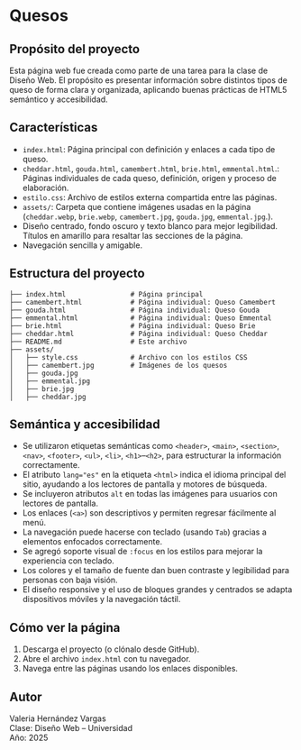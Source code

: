 # Quesos

## Propósito del proyecto

Esta página web fue creada como parte de una tarea para la clase de Diseño Web. El propósito es presentar información sobre distintos tipos de queso de forma clara y organizada, aplicando buenas prácticas de HTML5 semántico y accesibilidad.

## Características

- `index.html`: Página principal con definición y enlaces a cada tipo de queso.
- `cheddar.html`, `gouda.html`, `camembert.html`, `brie.html`, `emmental.html`.: Páginas individuales de cada queso, definición, origen y proceso de elaboración.
- `estilo.css`: Archivo de estilos externa compartida entre las páginas.
- `assets/`: Carpeta que contiene imágenes usadas en la página (`cheddar.webp`, `brie.webp`, `camembert.jpg`, `gouda.jpg`, `emmental.jpg`.).
- Diseño centrado, fondo oscuro y texto blanco para mejor legibilidad. Títulos en amarillo para resaltar las secciones de la página.
- Navegación sencilla y amigable.

## Estructura del proyecto

```
├── index.html                # Página principal
├── camembert.html            # Página individual: Queso Camembert
├── gouda.html                # Página individual: Queso Gouda
├── emmental.html             # Página individual: Queso Emmental
├── brie.html                 # Página individual: Queso Brie
├── cheddar.html              # Página individual: Queso Cheddar
├── README.md                 # Este archivo
├── assets/
│   ├── style.css             # Archivo con los estilos CSS
│   ├── camembert.jpg         # Imágenes de los quesos
│   ├── gouda.jpg
│   ├── emmental.jpg
│   ├── brie.jpg
│   ├── cheddar.jpg
```

## Semántica y accesibilidad

- Se utilizaron etiquetas semánticas como `<header>`, `<main>`, `<section>`, `<nav>`, `<footer>`, `<ul>`, `<li>`, `<h1>`–`<h2>`, para estructurar la información correctamente.
- El atributo `lang="es"` en la etiqueta `<html>` indica el idioma principal del sitio, ayudando a los lectores de pantalla y motores de búsqueda. 
- Se incluyeron atributos `alt` en todas las imágenes para usuarios con lectores de pantalla.
- Los enlaces (`<a>`) son descriptivos y permiten regresar fácilmente al menú.
- La navegación puede hacerse con teclado (usando `Tab`) gracias a elementos enfocados correctamente.
- Se agregó soporte visual de `:focus` en los estilos para mejorar la experiencia con teclado.
- Los colores y el tamaño de fuente dan buen contraste y legibilidad para personas con baja visión.
- El diseño responsive y el uso de bloques grandes y centrados se adapta dispositivos móviles y la navegación táctil.

## Cómo ver la página

1. Descarga el proyecto (o clónalo desde GitHub).
2. Abre el archivo `index.html` con tu navegador.
3. Navega entre las páginas usando los enlaces disponibles.

## Autor

Valeria Hernández Vargas  
Clase: Diseño Web – Universidad  
Año: 2025
